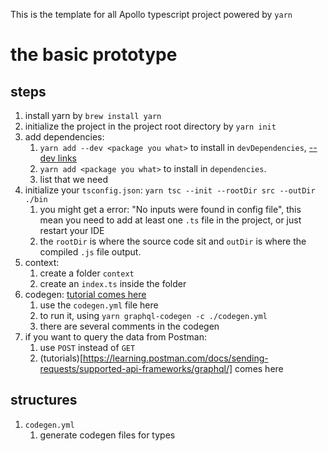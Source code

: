This is the template for all Apollo typescript project powered by `yarn`
# the basic prototype
## steps
1. install yarn by `brew install yarn`
2. initialize the project in the project root directory by `yarn init`
3. add dependencies:
   1. `yarn add --dev <package you what>` to install in `devDependencies`, [--dev links](https://classic.yarnpkg.com/en/docs/cli/install/)
   2. `yarn add <package you what>` to install in `dependencies`.
   3. list that we need
4. initialize your `tsconfig.json`: `yarn tsc --init --rootDir src --outDir ./bin`
   1. you might get a error: "No inputs were found in config file", this mean you need to add at least one `.ts` file in the project, or just restart your IDE
   2. the `rootDir` is where the source code sit and `outDir` is where the compiled `.js` file output.
5. context: 
   1. create a folder `context`
   2. create an `index.ts` inside the folder
6. codegen: [tutorial comes here](https://www.graphql-code-generator.com/docs/getting-started)
   1. use the `codegen.yml` file here
   2. to run it, using `yarn graphql-codegen -c ./codegen.yml`
   3. there are several comments in the codegen
7. if you want to query the data from Postman:
   1. use `POST` instead of `GET`
   2. (tutorials)[https://learning.postman.com/docs/sending-requests/supported-api-frameworks/graphql/] comes here


## structures
1. `codegen.yml`
   1. generate codegen files for types